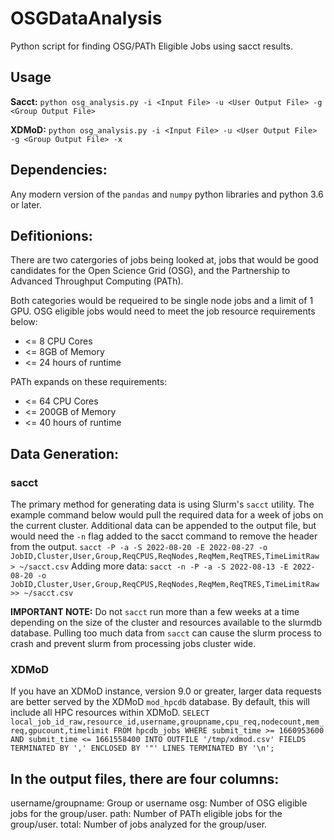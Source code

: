 # OSGDataAnalysis
Python script for finding OSG/PATh Eligible Jobs using sacct results.

## Usage

**Sacct:**
`python osg_analysis.py -i <Input File> -u <User Output File> -g <Group Output File>`

**XDMoD:**
`python osg_analysis.py -i <Input File> -u <User Output File> -g <Group Output File> -x`

## Dependencies:
Any modern version of the `pandas` and `numpy` python libraries and python 3.6 or later. 

## Defitionions: 
There are two catergories of jobs being looked at, jobs that would be good candidates for the Open Science Grid (OSG), and the Partnership to Advanced Throughput Computing (PATh).

Both categories would be requeired to be single node jobs and a limit of 1 GPU. 
OSG eligible jobs would need to meet the job resource requirements below:
* <= 8 CPU Cores
* <= 8GB of Memory
* <= 24 hours of runtime

PATh expands on these requirements:
* <= 64 CPU Cores
* <= 200GB of Memory
* <= 40 hours of runtime

## Data Generation:

### sacct
The primary method for generating data is using Slurm's `sacct` utility. The example command below would pull the required data for a week of jobs on the current cluster. Additional data can be appended to the output file, but would need the `-n` flag added to the sacct command to remove the header from the output. 
`sacct -P -a -S 2022-08-20 -E 2022-08-27 -o JobID,Cluster,User,Group,ReqCPUS,ReqNodes,ReqMem,ReqTRES,TimeLimitRaw > ~/sacct.csv`
Adding more data:
`sacct -n -P -a -S 2022-08-13 -E 2022-08-20 -o JobID,Cluster,User,Group,ReqCPUS,ReqNodes,ReqMem,ReqTRES,TimeLimitRaw >> ~/sacct.csv`

**IMPORTANT NOTE:** Do not `sacct` run more than a few weeks at a time depending on the size of the cluster and resources available to the slurmdb database. Pulling too much data from `sacct` can cause the slurm process to crash and prevent slurm from processing jobs cluster wide. 

### XDMoD
If you have an XDMoD instance, version 9.0 or greater, larger data requests are better served by the XDMoD `mod_hpcdb` database. By default, this will include all HPC resources within XDMoD. 
`SELECT local_job_id_raw,resource_id,username,groupname,cpu_req,nodecount,mem_req,gpucount,timelimit FROM hpcdb_jobs WHERE submit_time >= 1660953600 AND submit_time <= 1661558400 INTO OUTFILE '/tmp/xdmod.csv' FIELDS TERMINATED BY ',' ENCLOSED BY '"' LINES TERMINATED BY '\n';`



## In the output files, there are four columns:
username/groupname: Group or username
osg: Number of OSG eligible jobs for the group/user.
path: Number of PATh eligible jobs for the group/user.
total: Number of jobs analyzed for the group/user. 
